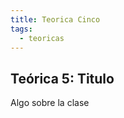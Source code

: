 ```yaml
---
title: Teorica Cinco
tags: 
  - teoricas
---
```


## Teórica 5: Titulo

Algo sobre la clase

<!--
## Información contenida en alineamientos múltiples

 Clase teórica información contenida en alineamientos múltiples

 Esta clase incluye ejercicios para resolver (handout).

### Weight matrices, Sequence motifs, Information content, and Sequence logos

* :fontawesome-regular-file-pdf: [Slides](./files/PSSM_SeqProf_2020.pdf)

* :fontawesome-regular-file-pdf: [Ejercicios - Logo](./files/Ex_Logo.pdf)

    * :fontawesome-regular-file-pdf: [Answers - Logo](./files/Ex_Logo_ans.pdf)

* :fontawesome-regular-file-pdf: [Ejercicios - Pseudocounts](./files/Estimationofpseudocounts_2010.pdf)

    * :fontawesome-regular-file-pdf: [Answers - Pseudocounts](./files/Estimationofpseudocounts_2010.pdf)

![type:video](https://www.youtube.com/embed/2f_ZSic28ko)

### Sequence profiles

* :fontawesome-regular-file-pdf: [Slides](./files/SeqProf_2020.pdf)

* :fontawesome-regular-file-pdf: [Ejercicios](./files/Psi_blast_ex.pdf)

![type:video](https://www.youtube.com/embed/ZWxALGN_400)

![type:video]()

-->